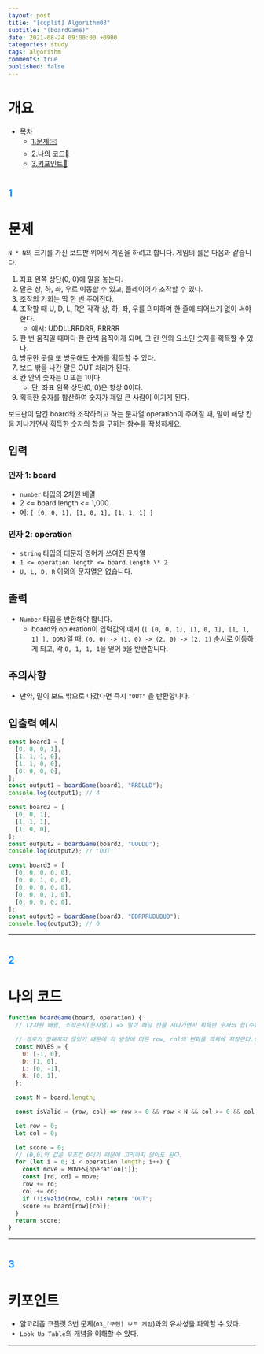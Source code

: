 ```yaml
---
layout: post
title: "[coplit] Algorithm03"
subtitle: "(boardGame)"
date: 2021-08-24 09:00:00 +0900
categories: study
tags: algorithm
comments: true
published: false
---
```


# 개요

- 목차
  - [1.문제✉️](#1)
  - [2.나의 코드🔖](#2)
  - [3.키포인트🔐](#3)

# <span style="font-size:20px;color:DodgerBlue">1</span>

# 문제

`N * N`의 크기를 가진 보드판 위에서 게임을 하려고 합니다. 게임의 룰은 다음과 같습니다.

1. 좌표 왼쪽 상단(0, 0)에 말을 놓는다.
2. 말은 상, 하, 좌, 우로 이동할 수 있고, 플레이어가 조작할 수 있다.
3. 조작의 기회는 딱 한 번 주어진다.
4. 조작할 때 U, D, L, R은 각각 상, 하, 좌, 우를 의미하며 한 줄에 띄어쓰기 없이 써야 한다.
   - 예시: UDDLLRRDRR, RRRRR
5. 한 번 움직일 때마다 한 칸씩 움직이게 되며, 그 칸 안의 요소인 숫자를 획득할 수 있다.
6. 방문한 곳을 또 방문해도 숫자를 획득할 수 있다.
7. 보드 밖을 나간 말은 OUT 처리가 된다.
8. 칸 안의 숫자는 0 또는 1이다.
   - 단, 좌표 왼쪽 상단(0, 0)은 항상 0이다.
9. 획득한 숫자를 합산하여 숫자가 제일 큰 사람이 이기게 된다.

보드판이 담긴 board와 조작하려고 하는 문자열 operation이 주어질 때, 말이 해당 칸을 지나가면서 획득한 숫자의 합을 구하는 함수를 작성하세요.

## 입력

### 인자 1: board

- `number` 타입의 2차원 배열
- 2 <= board.length <= 1,000
- 예: `[ [0, 0, 1], [1, 0, 1], [1, 1, 1] ]`

### 인자 2: operation

- `string` 타입의 대문자 영어가 쓰여진 문자열
- `1 <= operation.length <= board.length \* 2`
- `U, L, D, R` 이외의 문자열은 없습니다.

## 출력

- `Number` 타입을 반환해야 합니다.
  - board와 op eration이 입력값의 예시 (`[ [0, 0, 1], [1, 0, 1], [1, 1, 1] ], DDR)`일 때, `(0, 0) -> (1, 0) -> (2, 0) -> (2, 1)` 순서로 이동하게 되고, 각 `0, 1, 1, 1`을 얻어 `3`을 반환합니다.

## 주의사항

- 만약, 말이 보드 밖으로 나갔다면 즉시 `"OUT"` 을 반환합니다.

## 입출력 예시

```javascript
const board1 = [
  [0, 0, 0, 1],
  [1, 1, 1, 0],
  [1, 1, 0, 0],
  [0, 0, 0, 0],
];
const output1 = boardGame(board1, "RRDLLD");
console.log(output1); // 4

const board2 = [
  [0, 0, 1],
  [1, 1, 1],
  [1, 0, 0],
];
const output2 = boardGame(board2, "UUUDD");
console.log(output2); // 'OUT'

const board3 = [
  [0, 0, 0, 0, 0],
  [0, 0, 1, 0, 0],
  [0, 0, 0, 0, 0],
  [0, 0, 0, 1, 0],
  [0, 0, 0, 0, 0],
];
const output3 = boardGame(board3, "DDRRRUDUDUD");
console.log(output3); // 0
```

---

# <span style="font-size:20px;color:DodgerBlue">2</span>

# 나의 코드

```javascript
function boardGame(board, operation) {
  // (2차원 배열, 조작순서(문자열)) => 말이 해당 칸을 지나가면서 획득한 숫자의 합(수)

  // 경로가 정해지지 않았기 때문에 각 방향에 따른 row, col의 변화를 객체에 저장한다.(순서x)
  const MOVES = {
    U: [-1, 0],
    D: [1, 0],
    L: [0, -1],
    R: [0, 1],
  };

  const N = board.length;

  const isValid = (row, col) => row >= 0 && row < N && col >= 0 && col < N;

  let row = 0;
  let col = 0;

  let score = 0;
  // (0,0)의 값은 무조건 0이기 때문에 고려하지 않아도 된다.
  for (let i = 0; i < operation.length; i++) {
    const move = MOVES[operation[i]];
    const [rd, cd] = move;
    row += rd;
    col += cd;
    if (!isValid(row, col)) return "OUT";
    score += board[row][col];
  }
  return score;
}
```

---

# <span style="font-size:20px;color:DodgerBlue">3</span>

# 키포인트

- 알고리즘 코플릿 3번 문제(`03_[구현] 보드 게임`)과의 유사성을 파악할 수 있다.
- `Look Up Table`의 개념을 이해할 수 있다.

---
